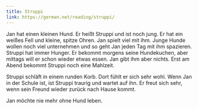 ```yaml
---
title: Struppi
link: https://german.net/reading/struppi/
---
```


Jan hat einen kleinen Hund. Er heißt Struppi und ist noch jung. Er hat ein weißes Fell und kleine, spitze Ohren. Jan spielt viel mit ihm. Junge Hunde wollen noch viel unternehmen und so geht Jan jeden Tag mit ihm spazieren. Struppi hat immer Hunger. Er bekommt morgens seine Hundekuchen, aber mittags will er schon wieder etwas essen. Jan gibt ihm aber nichts. Erst am Abend bekommt Struppi noch eine Mahlzeit.

Struppi schläft in einem runden Korb. Dort fühlt er sich sehr wohl. Wenn Jan in der Schule ist, ist Struppi traurig und wartet auf ihn. Er freut sich sehr, wenn sein Freund wieder zurück nach Hause kommt.

Jan möchte nie mehr ohne Hund leben.